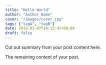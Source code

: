 ```yaml
---
title: "Hello World"
author: "Author Name"
cover: "/images/cover.jpg"
tags: ["tagA", "tagB"]
date: 2019-03-07T14:12:47+09:00
draft: false
---
```


Cut out summary from your post content here.

<!--more-->

The remaining content of your post.
